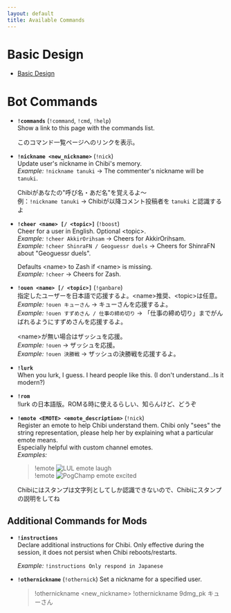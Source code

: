 ```yaml
---
layout: default
title: Available Commands
---
```


# Basic Design

- [Basic Design](https://docs.google.com/document/d/e/2PACX-1vQRy2vSl1tzd4_FMRCcILB4qb8lcTMvoB7w8hNFotlLjBSn8Nz7eZfa6bZMWTRFwaMiod_KpwH6Pxyb/pub)

# Bot Commands

- **`!commands`** (`!command`, `!cmd`, `!help`)  
  Show a link to this page with the commands list.  
    
  このコマンド一覧ページへのリンクを表示。  

- **`!nickname <new_nickname>`** (`!nick`)  
  Update user's nickname in Chibi's memory.  
  *Example:* `!nickname tanuki` → The commenter's nickname will be `tanuki`.  
    
  Chibiがあなたの"呼び名・あだ名"を覚えるよ～  
  例：`!nickname tanuki` → Chibiが以降コメント投稿者を `tanuki` と認識するよ  

- **`!cheer <name> [/ <topic>]`** (`!boost`)  
  Cheer for a user in English. Optional \<topic\>.  
  *Example:* `!cheer AkkirOrihsam` → Cheers for AkkirOrihsam.  
  *Example:* `!cheer ShinraFN / Geoguessr duels` → Cheers for ShinraFN about "Geoguessr duels".  

  Defaults \<name\> to Zash if \<name\> is missing.  
  *Example:* `!cheer` → Cheers for Zash.  

- **`!ouen <name> [/ <topic>]`** (`!ganbare`)  
  指定したユーザーを日本語で応援するよ。\<name\>推奨、\<topic\>は任意。  
  *Example:* `!ouen キューさん` → キューさんを応援するよ。  
  *Example:* `!ouen すずめさん / 仕事の締め切り` → 「仕事の締め切り」までがんばれるようにすずめさんを応援するよ。  

  \<name\>が無い場合はザッシュを応援。  
  *Example:* `!ouen` → ザッシュを応援。  
  *Example:* `!ouen 決勝戦` → ザッシュの決勝戦を応援するよ。  

- **`!lurk`**  
  When you lurk, I guess. I heard people like this. (I don't understand...Is it modern?)  

- **`!rom`**  
  !lurk の日本語版。ROMる時に使えるらしい、知らんけど、どうぞ

- **`!emote <EMOTE> <emote_description>`** (`!nick`)  
  Register an emote to help Chibi understand them. Chibi only "sees" the string representation, please help her by explaining what a particular emote means.  
  Especially helpful with custom channel emotes.  
  *Examples:*  
  > !emote ![LUL emote](https://static-cdn.jtvnw.net/emoticons/v2/425618/static/light/1.0) laugh  
  > !emote ![PogChamp emote](https://static-cdn.jtvnw.net/emoticons/v2/305954156/default/dark/1.0) excited  
    
  Chibiにはスタンプは文字列としてしか認識できないので、Chibiにスタンプの説明をしてね  

## Additional Commands for Mods

- **`!instructions`**  
  Declare additional instructions for Chibi. Only effective during the session, it does not persist when Chibi reboots/restarts.  

  *Example:* `!instructions Only respond in Japanese`

- **`!othernickname`** (`!othernick`)
  Set a nickname for a specified user.

  > !othernickname <username> <new_nickname>
  > !othernickname 9dmg_pk キューさん